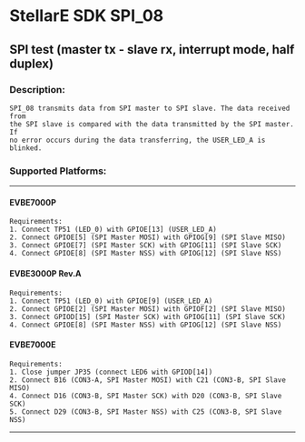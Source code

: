 # StellarE SDK SPI_08

## SPI test (master tx - slave rx, interrupt mode, half duplex)

### Description: 
	SPI_08 transmits data from SPI master to SPI slave. The data received from
	the SPI slave is compared with the data transmitted by the SPI master. If
	no error occurs during the data transferring, the USER_LED_A is blinked.
### Supported Platforms:
-----------------------------------------------------------
#### EVBE7000P
	Requirements:
	1. Connect TP51 (LED_0) with GPIOE[13] (USER_LED_A)
	2. Connect GPIOE[5] (SPI Master MOSI) with GPIOG[9] (SPI Slave MISO)
	3. Connect GPIOE[7] (SPI Master SCK) with GPIOG[11] (SPI Slave SCK)
	4. Connect GPIOE[8] (SPI Master NSS) with GPIOG[12] (SPI Slave NSS)
#### EVBE3000P Rev.A
	Requirements:
	1. Connect TP51 (LED_0) with GPIOE[9] (USER_LED_A)
	2. Connect GPIOE[2] (SPI Master MOSI) with GPIOF[2] (SPI Slave MISO)
	3. Connect GPIOD[15] (SPI Master SCK) with GPIOG[11] (SPI Slave SCK)
	4. Connect GPIOE[8] (SPI Master NSS) with GPIOG[12] (SPI Slave NSS)
#### EVBE7000E
	Requirements:
	1. Close jumper JP35 (connect LED6 with GPIOD[14])
	2. Connect B16 (CON3-A, SPI Master MOSI) with C21 (CON3-B, SPI Slave MISO)
	4. Connect D16 (CON3-B, SPI Master SCK) with D20 (CON3-B, SPI Slave SCK)
	5. Connect D29 (CON3-B, SPI Master NSS) with C25 (CON3-B, SPI Slave NSS)
-----------------------------------------------------------